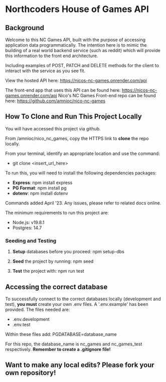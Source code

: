 # Northcoders House of Games API

## Background

Welcome to this NC Games API, built with the purpose of accessing application data programmatically. The intention here is to mimic the building of a real world backend service (such as reddit) which will provide this information to the front end architecture.

Including examples of POST, PATCH and DELETE methods for the client to interact with the service as you see fit.

View the hosted API here: https://nicos-nc-games.onrender.com/api

The front-end app that uses this API can be found here: https://nicos-nc-games.onrender.com/api
Nico's NC Games Front-end repo can be found here: https://github.com/amnioc/nico-nc-games

## How To Clone and Run This Project Locally

You will have accessed this project via github.

From /amnioc/nico_nc_games, copy the HTTPS link to **clone** the repo locally.

From your terminal, identify an appropriate location and use the command:

- git clone <insert_url_here>

To run this, you will need to install the following dependencies packages:

- **Express**: npm install express
- **PG Format**: npm install pg
- **dotenv**: npm install dotenv

Commands added April '23. Any issues, please refer to related docs online.

The minimum requirements to run this project are:

- Node.js: v19.8.1
- Postgres: 14.7

### Seeding and Testing

1. **Setup** databases before you proceed: npm setup-dbs

2. **Seed** the project by running: npm seed

3. **Test** the project with: npm run test

## Accessing the correct database

To successfully connect to the correct databases locally (development and test), **you must** create your own .env files. A '.env.example' has been provided. The files needed are:

- .env.development
- .env.test

Within these files add: PGDATABASE=database_name

For this repo, the database_name is nc_games and nc_games_test respectively. **Remember to create a .gitignore file!**

## Want to make any local edits? Please fork your own repository!
